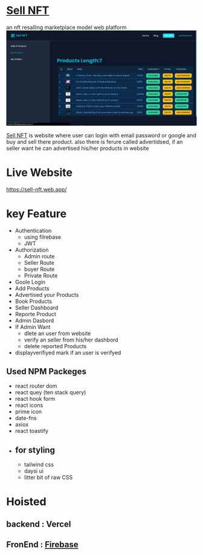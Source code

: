 # [Sell NFT](https://sell-nft.web.app/)

an nft resalling marketplace model web platform
![My Remote Image](./src/Assets/sell.png)

[Sell NFT](https://sell-nft.web.app/) is website where user can login with email password or google and buy and sell there product. also there is ferure called advertidsed, if an seller want he can advertised his/her products in website

# Live Website

https://sell-nft.web.app/

# key Feature

- Authentication
  - using filrebase
  - JWT
- Authorization
  - Admin route
  - Seller Route
  - buyer Route
  - Private Route
- Goole Login
- Add Products
- Advertised your Products
- Book Products
- Seller Dashboard
- Reporte Product
- Admin Dasbord
- If Admin Want
  - dlete an user from website
  - verify an seller from his/her dashbord
  - delete reported Products
- displayverifiyed mark if an user is verifyed

## Used NPM Packeges

- react router dom
- react quey (ten stack query)
- react hook form
- react icons
- prime icon
- date-fns
- axiox
- react toastify
- ## for styling
  - tailwind css
  - daysi ui
  - litter bit of raw CSS

# Hoisted

## backend : Vercel

## FronEnd : [Firebase](https://sell-nft.web.app)
